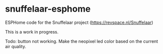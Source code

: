 # snuffelaar-esphome
ESPHome code for the Snuffelaar project (https://revspace.nl/Snuffelaar)

This is a work in progress.

Todo:
button not working.
Make the neopixel led color based on the current air quality.

